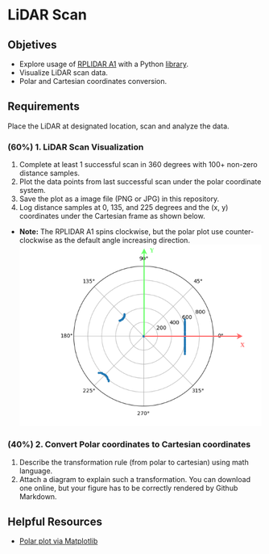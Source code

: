 # LiDAR Scan

## Objetives
- Explore usage of [RPLIDAR A1](https://www.slamtec.com/en/lidar/a1) with a Python [library](https://github.com/adafruit/Adafruit_CircuitPython_RPLIDAR).
- Visualize LiDAR scan data.
- Polar and Cartesian coordinates conversion.

## Requirements
Place the LiDAR at designated location, scan and analyze the data.
### (60%) 1. LiDAR Scan Visualization
1. Complete at least 1 successful scan in 360 degrees with 100+ non-zero distance samples. 
2. Plot the data points from last successful scan under the polar coordinate system.
3. Save the plot as a image file (PNG or JPG) in this repository.
4. Log distance samples at 0, 135, and 225 degrees and the (x, y) coordinates under the Cartesian frame as shown below.

- **Note:** The RPLIDAR A1 spins clockwise, but the polar plot use counter-clockwise as the default angle increasing direction. 
![](images/scan_example.png)

### (40%) 2. Convert Polar coordinates to Cartesian coordinates 
1. Describe the transformation rule (from polar to cartesian) using math language.
2. Attach a diagram to explain such a transformation. You can download one online, but your figure has to be correctly rendered by Github Markdown.
    
## Helpful Resources
- [Polar plot via Matplotlib](https://matplotlib.org/stable/gallery/pie_and_polar_charts/polar_demo.html)
